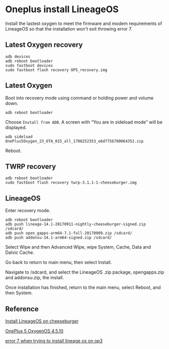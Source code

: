 # Oneplus install LineageOS

Install the lastest oxygen to meet the firmware and modem requirements of LineageOS so that the installation won't exit throwing error 7.

## Latest Oxygen recovery

```
adb devices
adb reboot bootloader
sudo fastboot devices
sudo fastboot flash recovery OP5_recovery.img
```

## Latest Oxygen

Boot into recovery mode using command or holding power and volume down.

```
adb reboot bootloader
```

Choose `Install from ADB`. A screen with “You are in sideload mode” will be displayed.

```
adb sideload OnePlus5Oxygen_23_OTA_015_all_1708252353_e6d7756780064352.zip
```

Reboot.

## TWRP recovery

```
adb reboot bootloader
sudo fastboot flash recovery twrp-3.1.1-1-cheeseburger.img
```

## LineageOS

Enter recovery mode.

```
adb reboot bootloader
adb push lineage-14.1-20170911-nightly-cheeseburger-signed.zip /sdcard/
adb push open_gapps-arm64-7.1-full-20170909.zip /sdcard/
adb push addonsu-14.1-arm64-signed.zip /sdcard/
```

Select Wipe and then Advanced Wipe, wipe System, Cache, Data and Dalvic Cache.

Go back to return to main menu, then select Install.

Navigate to /sdcard, and select the LineageOS .zip package, opengapps.zip and addonsu.zip, the install.

Once installation has finished, return to the main menu, select Reboot, and then System.

## Reference

[Install LineageOS on cheeseburger
](https://wiki.lineageos.org/devices/cheeseburger/install#get-assistance)


[OnePlus 5 OxygenOS 4.5.10
](http://downloads.oneplus.net/oneplus-5/oneplus_5_oxygenos_4.5.10/)


[error 7 when trying to install lineage os on op3
](https://forum.xda-developers.com/oneplus-3/help/error-7-trying-to-install-lineage-os-op3-t3554900)

